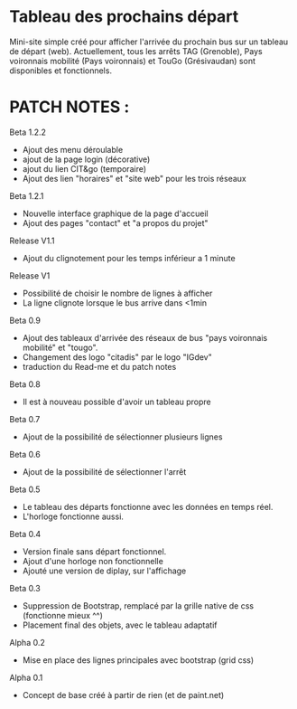 # Tableau des prochains départ
Mini-site simple créé pour afficher l'arrivée du prochain bus sur un tableau de départ (web).
Actuellement, tous les arrêts TAG (Grenoble), Pays voironnais mobilité (Pays voironnais) et TouGo (Grésivaudan) sont disponibles et fonctionnels.

# PATCH NOTES :

Beta 1.2.2
  - Ajout des menu déroulable
  - ajout de la page login (décorative)
  - ajout du lien CIT&go (temporaire)
  - Ajout des lien "horaires" et "site web" pour les trois réseaux

Beta 1.2.1
  - Nouvelle interface graphique de la page d'accueil
  - Ajout des pages "contact" et "a propos du projet"


Release V1.1
  - Ajout du clignotement pour les temps inférieur a 1 minute

Release V1
  - Possibilité de choisir le nombre de lignes à afficher
  - La ligne clignote lorsque le bus arrive dans <1min

Beta 0.9
  - Ajout des tableaux d'arrivée des réseaux de bus "pays voironnais mobilité" et "tougo".
  - Changement des logo "citadis" par le logo "IGdev"
  - traduction du Read-me et du patch notes

Beta 0.8
  - Il est à nouveau possible d'avoir un tableau propre
  
Beta 0.7
  - Ajout de la possibilité de sélectionner plusieurs lignes
  
Beta 0.6
  - Ajout de la possibilité de sélectionner l'arrêt

Beta 0.5
  - Le tableau des départs fonctionne avec les données en temps réel.
  - L'horloge fonctionne aussi.

Beta 0.4 
  - Version finale sans départ fonctionnel.
  - Ajout d'une horloge non fonctionnelle
  - Ajouté une version de diplay, sur l'affichage

Beta 0.3
  - Suppression de Bootstrap, remplacé par la grille native de css (fonctionne mieux ^^)
  - Placement final des objets, avec le tableau adaptatif

Alpha 0.2
  - Mise en place des lignes principales avec bootstrap (grid css)

Alpha 0.1
  - Concept de base créé à partir de rien (et de paint.net)
